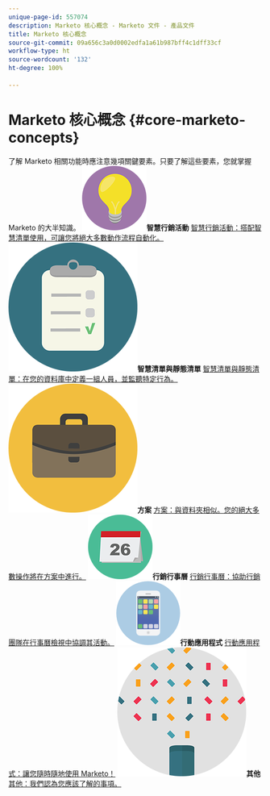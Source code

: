 ```yaml
---
unique-page-id: 557074
description: Marketo 核心概念 - Marketo 文件 - 產品文件
title: Marketo 核心概念
source-git-commit: 09a656c3a0d0002edfa1a61b987bff4c1dff33cf
workflow-type: ht
source-wordcount: '132'
ht-degree: 100%

---
```



# Marketo 核心概念 {#core-marketo-concepts}

了解 Marketo 相關功能時應注意幾項關鍵要素。只要了解這些要素，您就掌握 Marketo 的大半知識。
**![智慧行銷活動](assets/seo-01.png)智慧行銷活動** [智慧行銷活動：搭配智慧清單使用，可讓您將絕大多數動作流程自動化。](https://docs.marketo.com/display/DOCS/Smart+Campaigns)     **![智慧清單與靜態清單](assets/office-35.png)智慧清單與靜態清單** [智慧清單與靜態清單：在您的資料庫中定義一組人員，並監聽特定行為。](https://docs.marketo.com/display/DOCS/Smart+Lists+and+Static+Lists)     **![方案](assets/office-02.png)方案** [方案：與資料夾相似。您的絕大多數操作將在方案中進行。](https://docs.marketo.com/display/DOCS/Programs)     **![行銷行事曆](assets/office-10.png)行銷行事曆** [行銷行事曆：協助行銷團隊在行事曆檢視中協調其活動。](https://docs.marketo.com/display/DOCS/Marketing+Calendar)     **![行動應用程式](assets/mobile-apps.png)行動應用程式** [行動應用程式：讓您隨時隨地使用 Marketo！](core-marketo-concepts/mobile-apps.md)     **![其他](assets/party-11.png)其他** [其他：我們認為您應該了解的事項。](https://docs.marketo.com/display/DOCS/Miscellaneous)
